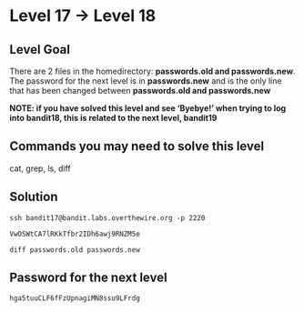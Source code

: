 # Level 17 → Level 18

## Level Goal
There are 2 files in the homedirectory: **passwords.old and passwords.new**. The password for the next level is in **passwords.new** and is the only line that has been changed between **passwords.old and passwords.new**

**NOTE: if you have solved this level and see ‘Byebye!’ when trying to log into bandit18, this is related to the next level, bandit19**

## Commands you may need to solve this level
cat, grep, ls, diff

## Solution
```
ssh bandit17@bandit.labs.overthewire.org -p 2220
```
```
VwOSWtCA7lRKkTfbr2IDh6awj9RNZM5e
```
```
diff passwords.old passwords.new
```

## Password for the next level
```
hga5tuuCLF6fFzUpnagiMN8ssu9LFrdg
```
